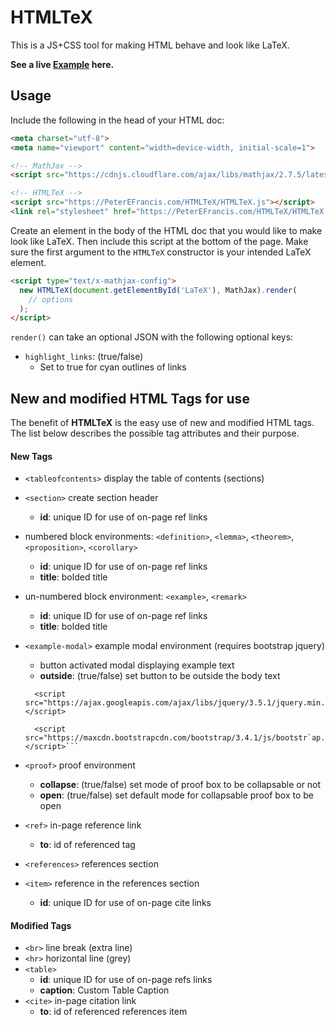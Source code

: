 # HTMLTeX

This is a JS+CSS tool for making HTML behave and look like LaTeX.

**See a live [Example](https://peterefrancis.com/HTMLTeX/examples/) here.**

## Usage

Include the following in the head of your HTML doc:

```HTML
<meta charset="utf-8">
<meta name="viewport" content="width=device-width, initial-scale=1">

<!-- MathJax -->
<script src="https://cdnjs.cloudflare.com/ajax/libs/mathjax/2.7.5/latest.js?config=TeX-MML-AM_CHTML"></script>

<!-- HTMLTeX -->
<script src="https://PeterEFrancis.com/HTMLTeX/HTMLTeX.js"></script>
<link rel="stylesheet" href="https://PeterEFrancis.com/HTMLTeX/HTMLTeX.css">
```

Create an element in the body of the HTML doc that you would like to make look like LaTeX. Then include this script at the bottom of the page. Make sure the first argument to the `HTMLTeX` constructor is your intended LaTeX element.

```HTML
<script type="text/x-mathjax-config">
  new HTMLTeX(document.getElementById('LaTeX'), MathJax).render(
    // options
  );
</script>
```

`render()` can take an optional JSON with the following optional keys:
  - `highlight_links`: (true/false)
    - Set to true for cyan outlines of links

## New and modified HTML Tags for use

The benefit of **HTMLTeX** is the easy use of new and modified HTML tags. The list below describes the possible tag attributes and their purpose.

#### New Tags

- `<tableofcontents>` display the table of contents (sections)
- `<section>` create section header
  - **id**: unique ID for use of on-page ref links
- numbered block environments: `<definition>`, `<lemma>`, `<theorem>`, `<proposition>`, `<corollary>`
  - **id**: unique ID for use of on-page ref links
  - **title**: bolded title
- un-numbered block environment: `<example>`, `<remark>`
  - **id**: unique ID for use of on-page ref links
  - **title**: bolded title
- `<example-modal>` example modal environment (requires bootstrap jquery)
  - button activated modal displaying example text
  - **outside**: (true/false) set button to be outside the body text
  ```
    <script src="https://ajax.googleapis.com/ajax/libs/jquery/3.5.1/jquery.min.js"></script>
    
    <script src="https://maxcdn.bootstrapcdn.com/bootstrap/3.4.1/js/bootstr`ap.min.js"></script>```
- `<proof>` proof environment
  - **collapse**: (true/false) set mode of proof box to be collapsable or not
  - **open**: (true/false) set default mode for collapsable proof box to be open
- `<ref>` in-page reference link
  - **to**: id of referenced tag

- `<references>` references section
- `<item>` reference in the references section
  - **id**: unique ID for use of on-page cite links


#### Modified Tags

- `<br>` line break (extra line)
- `<hr>` horizontal line (grey)
- `<table>`
  - **id**: unique ID for use of on-page refs links
  - **caption**: Custom Table Caption
- `<cite>` in-page citation link
  - **to**: id of referenced references item
